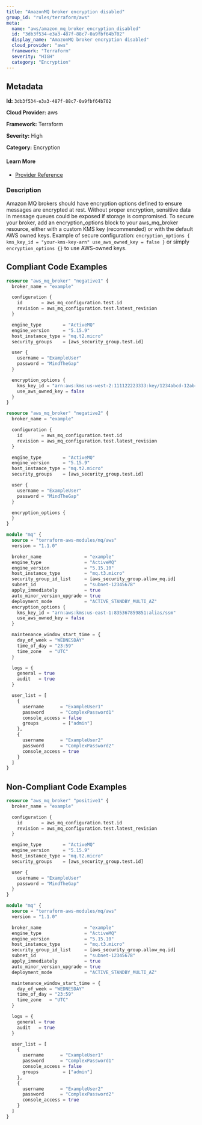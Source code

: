 ```yaml
---
title: "AmazonMQ broker encryption disabled"
group_id: "rules/terraform/aws"
meta:
  name: "aws/amazon_mq_broker_encryption_disabled"
  id: "3db3f534-e3a3-487f-88c7-0a9fbf64b702"
  display_name: "AmazonMQ broker encryption disabled"
  cloud_provider: "aws"
  framework: "Terraform"
  severity: "HIGH"
  category: "Encryption"
---
```

## Metadata

**Id:** `3db3f534-e3a3-487f-88c7-0a9fbf64b702`

**Cloud Provider:** aws

**Framework:** Terraform

**Severity:** High

**Category:** Encryption

#### Learn More

 - [Provider Reference](https://registry.terraform.io/providers/hashicorp/aws/latest/docs/resources/mq_broker)

### Description

 Amazon MQ brokers should have encryption options defined to ensure messages are encrypted at rest. Without proper encryption, sensitive data in message queues could be exposed if storage is compromised. To secure your broker, add an encryption_options block to your aws_mq_broker resource, either with a custom KMS key (recommended) or with the default AWS owned keys. Example of secure configuration: `encryption_options { kms_key_id = "your-kms-key-arn" use_aws_owned_key = false }` or simply `encryption_options {}` to use AWS-owned keys.


## Compliant Code Examples
```terraform
resource "aws_mq_broker" "negative1" {
  broker_name = "example"

  configuration {
    id       = aws_mq_configuration.test.id
    revision = aws_mq_configuration.test.latest_revision
  }

  engine_type        = "ActiveMQ"
  engine_version     = "5.15.9"
  host_instance_type = "mq.t2.micro"
  security_groups    = [aws_security_group.test.id]

  user {
    username = "ExampleUser"
    password = "MindTheGap"
  }

  encryption_options {
    kms_key_id = "arn:aws:kms:us-west-2:111122223333:key/1234abcd-12ab-34cd-56ef-1234567890ab"
    use_aws_owned_key = false
  }
}

resource "aws_mq_broker" "negative2" {
  broker_name = "example"

  configuration {
    id       = aws_mq_configuration.test.id
    revision = aws_mq_configuration.test.latest_revision
  }

  engine_type        = "ActiveMQ"
  engine_version     = "5.15.9"
  host_instance_type = "mq.t2.micro"
  security_groups    = [aws_security_group.test.id]

  user {
    username = "ExampleUser"
    password = "MindTheGap"
  }

  encryption_options {
  }
}

```

```terraform
module "mq" {
  source = "terraform-aws-modules/mq/aws"
  version = "1.1.0"

  broker_name                = "example"
  engine_type                = "ActiveMQ"
  engine_version             = "5.15.10"
  host_instance_type         = "mq.t3.micro"
  security_group_id_list     = [aws_security_group.allow_mq.id]
  subnet_id                  = "subnet-12345678"
  apply_immediately          = true
  auto_minor_version_upgrade = true
  deployment_mode            = "ACTIVE_STANDBY_MULTI_AZ"
  encryption_options {
    kms_key_id = "arn:aws:kms:us-east-1:835367859851:alias/ssm"
    use_aws_owned_key = false
  }

  maintenance_window_start_time = {
    day_of_week = "WEDNESDAY"
    time_of_day = "23:59"
    time_zone   = "UTC"
  }

  logs = {
    general = true
    audit   = true
  }

  user_list = [
    {
      username      = "ExampleUser1"
      password      = "ComplexPassword1"
      console_access = false
      groups         = ["admin"]
    },
    {
      username      = "ExampleUser2"
      password      = "ComplexPassword2"
      console_access = true
    }
  ]
}
```
## Non-Compliant Code Examples
```terraform
resource "aws_mq_broker" "positive1" {
  broker_name = "example"

  configuration {
    id       = aws_mq_configuration.test.id
    revision = aws_mq_configuration.test.latest_revision
  }

  engine_type        = "ActiveMQ"
  engine_version     = "5.15.9"
  host_instance_type = "mq.t2.micro"
  security_groups    = [aws_security_group.test.id]

  user {
    username = "ExampleUser"
    password = "MindTheGap"
  }
}

```

```terraform
module "mq" {
  source = "terraform-aws-modules/mq/aws"
  version = "1.1.0"

  broker_name                = "example"
  engine_type                = "ActiveMQ"
  engine_version             = "5.15.10"
  host_instance_type         = "mq.t3.micro"
  security_group_id_list     = [aws_security_group.allow_mq.id]
  subnet_id                  = "subnet-12345678"
  apply_immediately          = true
  auto_minor_version_upgrade = true
  deployment_mode            = "ACTIVE_STANDBY_MULTI_AZ"

  maintenance_window_start_time = {
    day_of_week = "WEDNESDAY"
    time_of_day = "23:59"
    time_zone   = "UTC"
  }

  logs = {
    general = true
    audit   = true
  }

  user_list = [
    {
      username      = "ExampleUser1"
      password      = "ComplexPassword1"
      console_access = false
      groups         = ["admin"]
    },
    {
      username      = "ExampleUser2"
      password      = "ComplexPassword2"
      console_access = true
    }
  ]
}
```